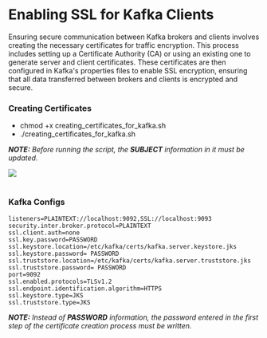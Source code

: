 # Enabling SSL for Kafka Clients
Ensuring secure communication between Kafka brokers and clients involves creating the necessary certificates for traffic encryption. This process includes setting up a Certificate Authority (CA) or using an existing one to generate server and client certificates. These certificates are then configured in Kafka's properties files to enable SSL encryption, ensuring that all data transferred between brokers and clients is encrypted and secure.

### Creating Certificates
* chmod +x creating_certificates_for_kafka.sh
* ./creating_certificates_for_kafka.sh

***NOTE:** Before running the script, the **SUBJECT** information in it must be updated.*

<img src="https://github.com/zeynepalkoc/Enabling.SL.for.Kafka.ClientsV/blob/main/creating_certificates_for_kafka.png"><br><br>

### Kafka Configs
```
listeners=PLAINTEXT://localhost:9092,SSL://localhost:9093
security.inter.broker.protocol=PLAINTEXT
ssl.client.auth=none
ssl.key.password=PASSWORD
ssl.keystore.location=/etc/kafka/certs/kafka.server.keystore.jks
ssl.keystore.password= PASSWORD
ssl.truststore.location=/etc/kafka/certs/kafka.server.truststore.jks
ssl.truststore.password= PASSWORD
port=9092
ssl.enabled.protocols=TLSv1.2
ssl.endpoint.identification.algorithm=HTTPS
ssl.keystore.type=JKS
ssl.truststore.type=JKS
```
***NOTE:** Instead of **PASSWORD** information, the password entered in the first step of the certificate creation process must be written.*
